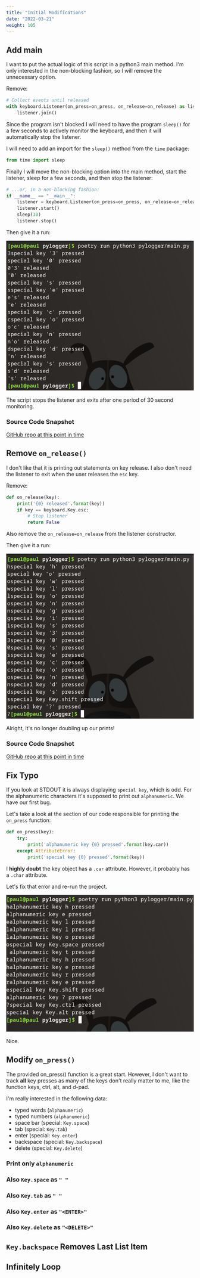 ```yaml
---
title: "Initial Modifications"
date: "2022-03-21"
weight: 105
---
```


## Add main

I want to put the actual logic of this script in a python3 main method. I'm only interested in the non-blocking fashion, so I will remove the unnecessary option.

Remove:

```python
# Collect events until released
with keyboard.Listener(on_press=on_press, on_release=on_release) as listener:
    listener.join()
```

Since the program isn't blocked I will need to have the program `sleep()` for a few seconds to actively monitor the keyboard, and then it will automatically stop the listener. 

I will need to add an import for the `sleep()` method from the `time` package:

```python
from time import sleep
```

Finally I will move the non-blocking option into the main method, start the listener, sleep for a few seconds, and then stop the listener:

```python
# ...or, in a non-blocking fashion:
if __name__ == "__main__":
    listener = keyboard.Listener(on_press=on_press, on_release=on_release)
    listener.start()
    sleep(30)
    listener.stop()
```

Then give it a run:

![Run after adding main](pictures/add-main.png)

The script stops the listener and exits after one period of 30 second monitoring.

### Source Code Snapshot

[GitHub repo at this point in time](https://github.com/pdmxdd/pylogger/blob/1449a2c3f4d2fc4bb49dcffb554a9dbe277feecd/pylogger/main.py)

## Remove `on_release()`

I don't like that it is printing out statements on key release. I also don't need the listener to exit when the user releases the `esc` key.

Remove:

```python
def on_release(key):
    print('{0} released'.format(key))
    if key == keyboard.Key.esc:
        # Stop listener
        return False
```

Also remove the `on_release=on_release` from the listener constructor.

Then give it a run:

![Run after removing on_release](pictures/remove-on-release.png)

Alright, it's no longer doubling up our prints!

### Source Code Snapshot

[GitHub repo at this point in time](https://github.com/pdmxdd/pylogger/blob/9efe1ca56eb65be5099bf6009d52ddc5a617894c/pylogger/main.py)

## Fix Typo

If you look at STDOUT it is always displaying `special key`, which is odd. For the alphanumeric characters it's supposed to print out `alphanumeric`. We have our first bug.

Let's take a look at the section of our code responsible for printing the `on_press` function:

```python
def on_press(key):
    try:
        print('alphanumeric key {0} pressed'.format(key.car))
    except AttributeError:
        print('special key {0} pressed'.format(key))
```

I **highly doubt** the key object has a `.car` attribute. However, it probably has a `.char` attribute.

Let's fix that error and re-run the project.

![Run after fixing typo](pictures/fix-typo.png)

Nice.

## Modify `on_press()`

The provided on_press() function is a great start. However, I don't want to track **all** key presses as many of the keys don't really matter to me, like the function keys, ctrl, alt, and d-pad.

I'm really interested in the following data:

- typed words (`alphanumeric`)
- typed numbers (`alphanumeric`)
- space bar (special: `Key.space`)
- tab (special: `Key.tab`)
- enter (special: `Key.enter`)
- backspace (special: `Key.backspace`)
- delete (special: `Key.delete`)

### Print only `alphanumeric`

### Also `Key.space` as `" "`

### Also `Key.tab` as `" "`

### Also `Key.enter` as `"<ENTER>"`

### Also `Key.delete` as `"<DELETE>"`

## `Key.backspace` Removes Last List Item

## Infinitely Loop